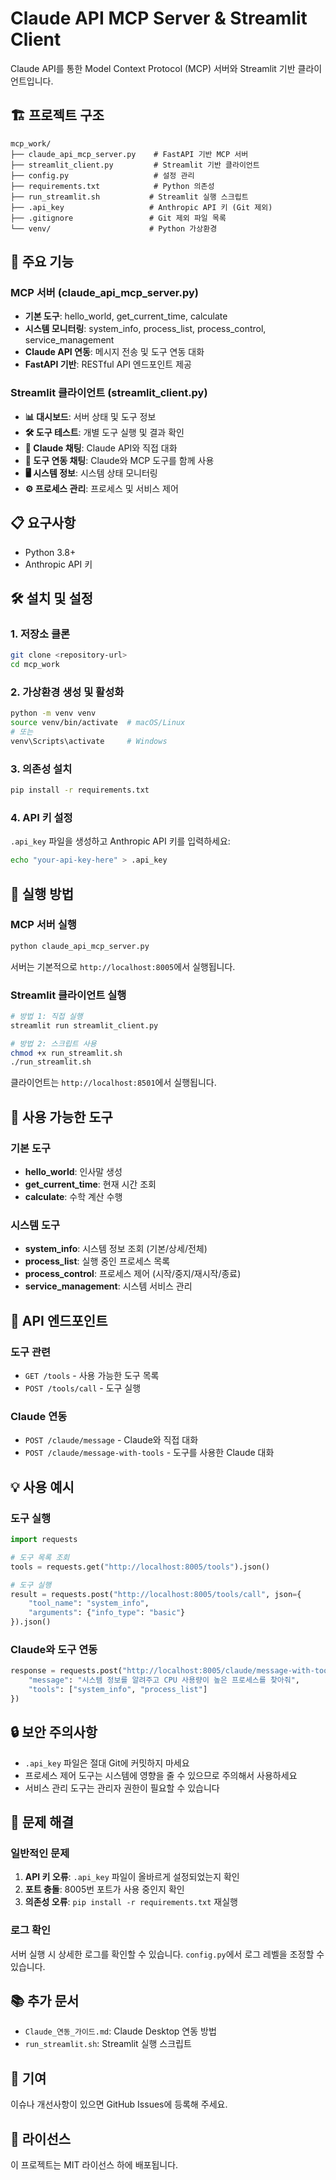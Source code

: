 # Claude API MCP Server & Streamlit Client

Claude API를 통한 Model Context Protocol (MCP) 서버와 Streamlit 기반 클라이언트입니다.

## 🏗️ 프로젝트 구조

```
mcp_work/
├── claude_api_mcp_server.py    # FastAPI 기반 MCP 서버
├── streamlit_client.py         # Streamlit 기반 클라이언트
├── config.py                   # 설정 관리
├── requirements.txt            # Python 의존성
├── run_streamlit.sh           # Streamlit 실행 스크립트
├── .api_key                   # Anthropic API 키 (Git 제외)
├── .gitignore                 # Git 제외 파일 목록
└── venv/                      # Python 가상환경
```

## 🚀 주요 기능

### MCP 서버 (claude_api_mcp_server.py)
- **기본 도구**: hello_world, get_current_time, calculate
- **시스템 모니터링**: system_info, process_list, process_control, service_management
- **Claude API 연동**: 메시지 전송 및 도구 연동 대화
- **FastAPI 기반**: RESTful API 엔드포인트 제공

### Streamlit 클라이언트 (streamlit_client.py)
- **📊 대시보드**: 서버 상태 및 도구 정보
- **🛠️ 도구 테스트**: 개별 도구 실행 및 결과 확인
- **💬 Claude 채팅**: Claude API와 직접 대화
- **🔧 도구 연동 채팅**: Claude와 MCP 도구를 함께 사용
- **🖥️ 시스템 정보**: 시스템 상태 모니터링
- **⚙️ 프로세스 관리**: 프로세스 및 서비스 제어

## 📋 요구사항

- Python 3.8+
- Anthropic API 키

## 🛠️ 설치 및 설정

### 1. 저장소 클론
```bash
git clone <repository-url>
cd mcp_work
```

### 2. 가상환경 생성 및 활성화
```bash
python -m venv venv
source venv/bin/activate  # macOS/Linux
# 또는
venv\Scripts\activate     # Windows
```

### 3. 의존성 설치
```bash
pip install -r requirements.txt
```

### 4. API 키 설정
`.api_key` 파일을 생성하고 Anthropic API 키를 입력하세요:
```bash
echo "your-api-key-here" > .api_key
```

## 🚀 실행 방법

### MCP 서버 실행
```bash
python claude_api_mcp_server.py
```
서버는 기본적으로 `http://localhost:8005`에서 실행됩니다.

### Streamlit 클라이언트 실행
```bash
# 방법 1: 직접 실행
streamlit run streamlit_client.py

# 방법 2: 스크립트 사용
chmod +x run_streamlit.sh
./run_streamlit.sh
```

클라이언트는 `http://localhost:8501`에서 실행됩니다.

## 🔧 사용 가능한 도구

### 기본 도구
- **hello_world**: 인사말 생성
- **get_current_time**: 현재 시간 조회
- **calculate**: 수학 계산 수행

### 시스템 도구
- **system_info**: 시스템 정보 조회 (기본/상세/전체)
- **process_list**: 실행 중인 프로세스 목록
- **process_control**: 프로세스 제어 (시작/중지/재시작/종료)
- **service_management**: 시스템 서비스 관리

## 📡 API 엔드포인트

### 도구 관련
- `GET /tools` - 사용 가능한 도구 목록
- `POST /tools/call` - 도구 실행

### Claude 연동
- `POST /claude/message` - Claude와 직접 대화
- `POST /claude/message-with-tools` - 도구를 사용한 Claude 대화

## 💡 사용 예시

### 도구 실행
```python
import requests

# 도구 목록 조회
tools = requests.get("http://localhost:8005/tools").json()

# 도구 실행
result = requests.post("http://localhost:8005/tools/call", json={
    "tool_name": "system_info",
    "arguments": {"info_type": "basic"}
}).json()
```

### Claude와 도구 연동
```python
response = requests.post("http://localhost:8005/claude/message-with-tools", json={
    "message": "시스템 정보를 알려주고 CPU 사용량이 높은 프로세스를 찾아줘",
    "tools": ["system_info", "process_list"]
})
```

## 🔒 보안 주의사항

- `.api_key` 파일은 절대 Git에 커밋하지 마세요
- 프로세스 제어 도구는 시스템에 영향을 줄 수 있으므로 주의해서 사용하세요
- 서비스 관리 도구는 관리자 권한이 필요할 수 있습니다

## 🐛 문제 해결

### 일반적인 문제
1. **API 키 오류**: `.api_key` 파일이 올바르게 설정되었는지 확인
2. **포트 충돌**: 8005번 포트가 사용 중인지 확인
3. **의존성 오류**: `pip install -r requirements.txt` 재실행

### 로그 확인
서버 실행 시 상세한 로그를 확인할 수 있습니다. `config.py`에서 로그 레벨을 조정할 수 있습니다.

## 📚 추가 문서

- `Claude_연동_가이드.md`: Claude Desktop 연동 방법
- `run_streamlit.sh`: Streamlit 실행 스크립트

## 🤝 기여

이슈나 개선사항이 있으면 GitHub Issues에 등록해 주세요.

## 📄 라이선스

이 프로젝트는 MIT 라이선스 하에 배포됩니다.
